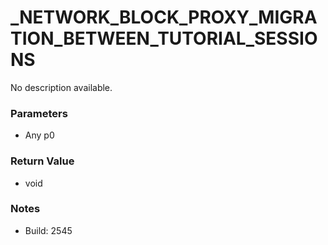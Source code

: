 # _NETWORK_BLOCK_PROXY_MIGRATION_BETWEEN_TUTORIAL_SESSIONS

No description available.

### Parameters
* Any p0

### Return Value
* void

### Notes
* Build: 2545

